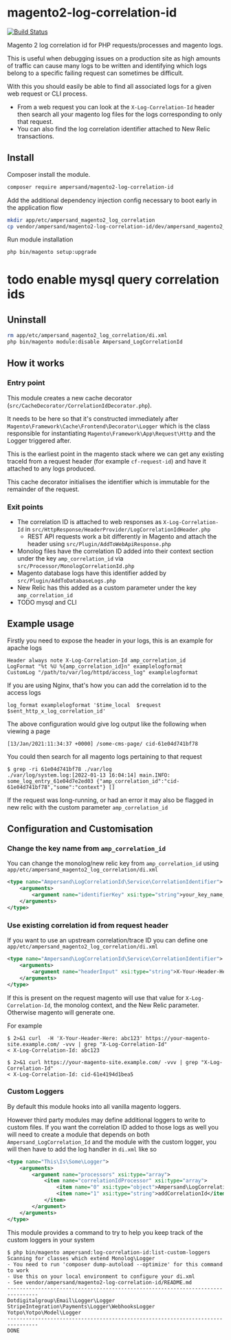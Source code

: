 # magento2-log-correlation-id

[![Build Status](https://app.travis-ci.com/AmpersandHQ/magento2-log-correlation-id.svg?token=4DzjEueYNQwZuk3ywXjG&branch=main)](https://app.travis-ci.com/AmpersandHQ/magento2-log-correlation-id)

Magento 2 log correlation id for PHP requests/processes and magento logs.

This is useful when debugging issues on a production site as high amounts of traffic can cause many logs to be written and identifying which logs belong to a specific failing request can sometimes be difficult.

With this you should easily be able to find all associated logs for a given web request or CLI process.
- From a web request you can look at the `X-Log-Correlation-Id` header then search all your magento log files for the logs corresponding to only that request.
- You can also find the log correlation identifier attached to New Relic transactions.

## Install

Composer install the module.
```bash
composer require ampersand/magento2-log-correlation-id
```

Add the additional dependency injection config necessary to boot early in the application flow
```bash
mkdir app/etc/ampersand_magento2_log_correlation
cp vendor/ampersand/magento2-log-correlation-id/dev/ampersand_magento2_log_correlation/di.xml app/etc/ampersand_magento2_log_correlation/
```

Run module installation
```bash
php bin/magento setup:upgrade
```

# todo enable mysql query correlation ids

## Uninstall

```bash
rm app/etc/ampersand_magento2_log_correlation/di.xml
php bin/magento module:disable Ampersand_LogCorrelationId
```

## How it works

###  Entry point

This module creates a new cache decorator (`src/CacheDecorator/CorrelationIdDecorator.php`). 

It needs to be here so that it's constructed immediately after `Magento\Framework\Cache\Frontend\Decorator\Logger` which is the class responsible for instantiating `Magento\Framework\App\Request\Http` and the Logger triggered after. 

This is the earliest point in the magento stack where we can get any existing traceId from a request header (for example `cf-request-id`) and have it attached to any logs produced.

This cache decorator initialises the identifier which is immutable for the remainder of the request.

### Exit points
- The correlation ID is attached to web responses as `X-Log-Correlation-Id` in `src/HttpResponse/HeaderProvider/LogCorrelationIdHeader.php`
    - REST API requests work a bit differently in Magento and attach the header using `src/Plugin/AddToWebApiResponse.php`
- Monolog files have the correlation ID added into their context section under the key `amp_correlation_id` via `src/Processor/MonologCorrelationId.php`
- Magento database logs have this identifier added by `src/Plugin/AddToDatabaseLogs.php`
- New Relic has this added as a custom parameter under the key `amp_correlation_id`
- TODO mysql and CLI

## Example usage

Firstly you need to expose the header in your logs, this is an example for apache logs

```apacheconf
Header always note X-Log-Correlation-Id amp_correlation_id
LogFormat "%t %U %{amp_correlation_id}n" examplelogformat
CustomLog "/path/to/var/log/httpd/access_log" examplelogformat
```

If you are using Nginx, that's how you can add the correlation id to the access logs

```nginx
log_format examplelogformat '$time_local  $request $sent_http_x_log_correlation_id'
```

The above configuration would give log output like the following when viewing a page

```shell
[13/Jan/2021:11:34:37 +0000] /some-cms-page/ cid-61e04d741bf78
```

You could then search for all magento logs pertaining to that request 

```shell
$ grep -ri 61e04d741bf78 ./var/log
./var/log/system.log:[2022-01-13 16:04:14] main.INFO: some_log_entry_61e04d7e2ed03 {"amp_correlation_id":"cid-61e04d741bf78","some":"context"} []
```

If the request was long-running, or had an error it may also be flagged in new relic with the custom parameter `amp_correlation_id`
 
## Configuration and Customisation

### Change the key name from `amp_correlation_id`

You can change the monolog/new relic key from `amp_correlation_id` using `app/etc/ampersand_magento2_log_correlation/di.xml`

```xml
<type name="Ampersand\LogCorrelationId\Service\CorrelationIdentifier">
    <arguments>
        <argument name="identifierKey" xsi:type="string">your_key_name_here</argument>
    </arguments>
</type>
```

### Use existing correlation id from request header

If you want to use an upstream correlation/trace ID you can define one `app/etc/ampersand_magento2_log_correlation/di.xml`

```xml
<type name="Ampersand\LogCorrelationId\Service\CorrelationIdentifier">
    <arguments>
        <argument name="headerInput" xsi:type="string">X-Your-Header-Here</argument>
    </arguments>
</type>
```

If this is present on the request magento will use that value for `X-Log-Correlation-Id`, the monolog context, and the New Relic parameter. Otherwise magento will generate one.

For example 
```shell
$ 2>&1 curl  -H 'X-Your-Header-Here: abc123' https://your-magento-site.example.com/ -vvv | grep "X-Log-Correlation-Id"
< X-Log-Correlation-Id: abc123
```

```shell
$ 2>&1 curl https://your-magento-site.example.com/ -vvv | grep "X-Log-Correlation-Id"
< X-Log-Correlation-Id: cid-61e4194d1bea5
```

### Custom Loggers

By default this module hooks into all vanilla magento loggers.

However third party modules may define additional loggers to write to custom files. If you want the correlation ID added to those logs as well you will need to create a module that depends on both `Ampersand_LogCorrelation_Id` and the module with the custom logger, you will then have to add the log handler in `di.xml` like so

```xml
<type name="This\Is\Some\Logger">
    <arguments>
        <argument name="processors" xsi:type="array">
            <item name="correlationIdProcessor" xsi:type="array">
                <item name="0" xsi:type="object">Ampersand\LogCorrelationId\Processor\MonologCorrelationId</item>
                <item name="1" xsi:type="string">addCorrelationId</item>
            </item>
        </argument>
    </arguments>
</type>
```

This module provides a command to try to help you keep track of the custom loggers in your system

```shell
$ php bin/magento ampersand:log-correlation-id:list-custom-loggers
Scanning for classes which extend Monolog\Logger
- You need to run 'composer dump-autoload --optimize' for this command to work
- Use this on your local environment to configure your di.xml
- See vendor/ampersand/magento2-log-correlation-id/README.md
--------------------------------------------------------------------------------
Dotdigitalgroup\Email\Logger\Logger
StripeIntegration\Payments\Logger\WebhooksLogger
Yotpo\Yotpo\Model\Logger
--------------------------------------------------------------------------------
DONE
```
